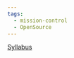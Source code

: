 ```yaml
---
tags:
  - mission-control
  - OpenSource
---
```

[Syllabus](https://drive.google.com/drive/u/2/folders/1-BWi5dxTbYKkFAcKehRY8pABrAi-E2ZY)
